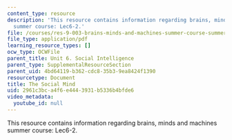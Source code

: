 ```yaml
---
content_type: resource
description: 'This resource contains information regarding brains, minds and machines
  summer course: Lec6-2.'
file: /courses/res-9-003-brains-minds-and-machines-summer-course-summer-2015/2961c3bca4f6e4443931b5336b4bfde6_MITRES_9_003SUM15_lec6-2.pdf
file_type: application/pdf
learning_resource_types: []
ocw_type: OCWFile
parent_title: Unit 6. Social Intelligence
parent_type: SupplementalResourceSection
parent_uid: 4bd64119-b362-cdc8-35b3-9ea8424f1390
resourcetype: Document
title: The Social Mind
uid: 2961c3bc-a4f6-e444-3931-b5336b4bfde6
video_metadata:
  youtube_id: null
---
```

This resource contains information regarding brains, minds and machines summer course: Lec6-2.